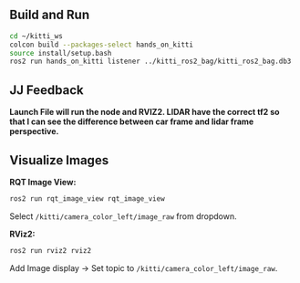 ## Build and Run

```bash
cd ~/kitti_ws
colcon build --packages-select hands_on_kitti
source install/setup.bash
ros2 run hands_on_kitti listener ../kitti_ros2_bag/kitti_ros2_bag.db3
```
## JJ Feedback
**Launch File will run the node and RVIZ2. LIDAR have the correct tf2 so that I can see the difference between car frame and lidar frame perspective.**


## Visualize Images

**RQT Image View:**
```bash
ros2 run rqt_image_view rqt_image_view
```
Select `/kitti/camera_color_left/image_raw` from dropdown.

**RViz2:**
```bash
ros2 run rviz2 rviz2
```
Add Image display → Set topic to `/kitti/camera_color_left/image_raw`.